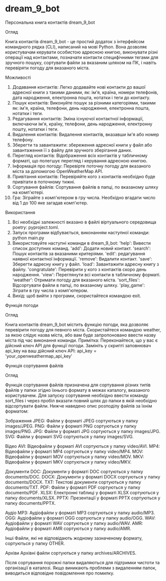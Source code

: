 # dream_9_bot

Персональна книга контактів dream_9_bot

Огляд

Книга контактів dream_9_bot - це простий додаток з інтерфейсом командного рядка (CLI), написаний на мові Python. Вона дозволяє користувачам керувати особистою адресною книгою, виконувати різні операції над контактами, позначати контакти специфічними тегами для зручного пошуку, сортувати файли за вказаним шляхом на ПК, і навіть перевіряти погоду для вказаного міста.

Можливості

1. Додавання контактів: Легко додавайте нові контакти до вашої адресної книги з такими даними, як: ім'я, країна, номери телефонів, дата народження, електронна пошта, нотатки і теги до контакту.
2. Пошук контактів: Виконуйте пошук за різними категоріями, такими як: ім'я, країна, телефони, день народження, електронна пошта, нотатки і теги.
3. Редагування контактів: Зміна існуючої контактної інформації, включаючи ім'я, країну, телефони, день народження, електронну пошту, нотатки і теги.
4. Видалення контактів: Видалення контактів, вказавши ім'я або номер телефону.
5. Зберегти та завантажити: збереження адресної книги у файл або завантаження її з файлу для зручного зберігання даних.
6. Перегляд контактів: Відображення всіх контактів у табличному форматі, що полегшує перегляд і керування адресною книгою.
7. Інформація про погоду: Перевірте поточну погоду для вказаного міста за допомогою OpenWeatherMap API.
8. Привітання контактів: Перевіряйте кого з контактів необхідно буде привітати в поточному тижні.
9. Сортування файлів: Сортування файлів в папці, по вказаному шляху на комп'ютері.
10. Гра: Зіграйте з комп'ютером в гру числа. Необхідно вгадати число від 1 до 100 яке загадав комп'ютер.

Використання

1. Всі необхідні залежності вказано в файлі віртуального середовища poetry: pyproject.toml.
2. Запуск програми відбувається, виконанням наступної команди: python main.py
3. Використовуйте наступні команди в dream_9_bot:
     'help': Вивести список доступних команд.
     'add': Додати новий контакт.
     'search': Пошук контактів за вказаними критеріями.
     'edit': редагування наявної контактної інформації.
     'remove': Видалити контакт.
     'save': Зберегти адресну книгу у файл.
     'load': Завантажити адресну книгу з файлу.
     'congratulate': Перевірити у кого з контактів скоро день народження.
     'view': Переглянути всі контакти в табличному форматі.
     'weather': Отримати погоду для вказаного міста.
     'sort_files': Відсортувати файли в папці, по вказаному шляху.
     'play_game': Зіграти в гру числа з комп'ютером.
4. Вихід: щоб вийти з програми, скористайтеся командою exit.

Функція погоди

Огляд

Книга контактів dream_9_bot містить функцію погоди, яка дозволяє перевірити погоду для певного міста.
Скористайтеся командою weather, за якою слідує назва міста, або вам буде запропоновано ввести назву міста під час виконання команди.
Примітка: Переконайтеся, що у вас є дійсний ключ API для функції погоди. Замініть у скрипті заповнювач api_key на ваш дійсний ключ API: api_key = 'your_openweathermap_api_key'

Функція сортування файлів

Огляд

Функція сортування файлів призначена для сортування різних типів файлів у папки згідно їхнього формату в межах каталогу, вказаного користувачем.
Для запуску сортування необхідно ввести команду sort_files і через пробіл вказати повний шлях до папки в якій необхідно відсортувати файли.
Нижче наведено опис розподілу файлів за їхнім форматом:

Зображення
     JPEG: Файли у форматі JPEG сортуються у папку images/JPEG.
     PNG: Файли у форматі PNG сортуються у папку images/PNG.
     JPG: Файли у форматі JPG сортуються у папку images/JPG.
     SVG: Файли у форматі SVG сортуються у папку images/SVG.

Відео
     AVI: Відеофайли у форматі AVI сортуються у папку video/AVI.
     MP4: Відеофайли у форматі MP4 сортуються у папку video/MP4.
     MOV: Відеофайли у форматі MOV сортуються у папку video/MOV.
     MKV: Відеофайли у форматі MKV сортуються у папку video/MKV.

Документи
     DOC: Документи у форматі DOC сортуються у папку documents/DOC.
     DOCX: Документи у форматі DOCX сортуються у папку documents/DOCX.
     TXT: Текстові документи сортуються у папку documents/TXT.
     PDF: Файли у форматі PDF сортуються у папку documents/PDF.
     XLSX: Електронні таблиці у форматі XLSX сортуються у папку documents/XLSX.
     PPTX: Презентації у форматі PPTX сортуються у папку documents/PPTX.

Аудіо
     MP3: Аудіофайли у форматі MP3 сортуються у папку audio/MP3.
     OGG: Аудіофайли у форматі OGG сортуються у папку audio/OGG.
     WAV: Аудіофайли у форматі WAV сортуються у папку audio/WAV.
     AMR: Аудіофайли у форматі AMR сортуються у папку audio/AMR.

Інші
     Файли, які не відповідають жодному зазначеному формату, сортуються у папку OTHER.

Архіви
     Архівні файли сортуються у папку archives/ARCHIVES.

Після сортування порожні папки видаляються для підтримки чистоти та організації в каталозі. Якщо виникають проблеми з видаленням папок, виводиться відповідне повідомлення про помилку.